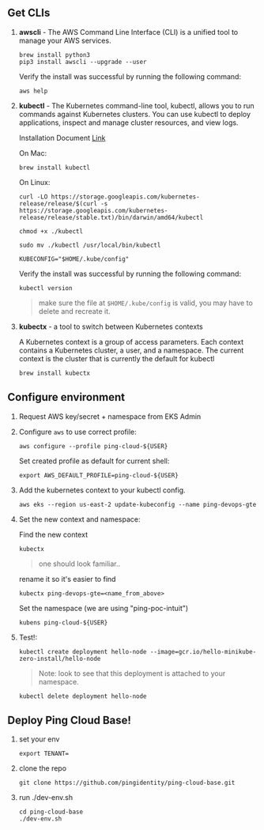 ## Get CLIs
  1. **awscli** - The AWS Command Line Interface (CLI) is a unified tool to manage your AWS services.
    
      ```
      brew install python3
      pip3 install awscli --upgrade --user
      ```
      Verify the install was successful by running the following command:
      ```
      aws help
      ```

  2. **kubectl** - The Kubernetes command-line tool, kubectl, allows you to run commands against Kubernetes clusters. You can use kubectl to deploy applications, inspect and manage cluster resources, and view logs.

      Installation Document [Link](https://kubernetes.io/docs/tasks/tools/install-kubectl/#install-kubectl-on-macos)

      On Mac:
      ```
      brew install kubectl
      ```

      On Linux:
      ```
      curl -LO https://storage.googleapis.com/kubernetes-release/release/$(curl -s https://storage.googleapis.com/kubernetes-release/release/stable.txt)/bin/darwin/amd64/kubectl

      chmod +x ./kubectl

      sudo mv ./kubectl /usr/local/bin/kubectl

      KUBECONFIG="$HOME/.kube/config"
      ```
      Verify the install was successful by running the following command:
      ```
      kubectl version
      ```
      > make sure the file at `$HOME/.kube/config` is valid, you may have to delete and recreate it. 
  
  3. **kubectx** - a tool to switch between Kubernetes contexts

      A Kubernetes context is a group of access parameters. Each context contains a Kubernetes cluster, a user, and a namespace. The current context is the cluster that is currently the default for kubectl
      ```
      brew install kubectx
      ```

## Configure environment
1. Request AWS key/secret + namespace from EKS Admin
2. Configure `aws` to use correct profile:
      ```
      aws configure --profile ping-cloud-${USER}
      ```

    Set created profile as default for current shell: 

    ```
    export AWS_DEFAULT_PROFILE=ping-cloud-${USER}
    ```

3. Add the kubernetes context to your kubectl config. 
    ```
    aws eks --region us-east-2 update-kubeconfig --name ping-devops-gte
    ```

4. Set the new context and namespace:
    
    Find the new context
    
      ```
      kubectx 
      ```
      >one should look familiar.. 
    
    rename it so it's easier to find
      ```
      kubectx ping-devops-gte=<name_from_above>
      ```
    Set the namespace (we are using "ping-poc-intuit")
      ```
      kubens ping-cloud-${USER}
      ```

5.  Test!: 
    ```
    kubectl create deployment hello-node --image=gcr.io/hello-minikube-zero-install/hello-node
    ```
    > Note: look to see that this deployment is attached to your namespace. 
    ```
    kubectl delete deployment hello-node
    ```
    
## Deploy Ping Cloud Base!
1. set your env
    ```
    export TENANT=
2. clone the repo
    ```
    git clone https://github.com/pingidentity/ping-cloud-base.git
    ```

3. run ./dev-env.sh
    ```
    cd ping-cloud-base
    ./dev-env.sh

